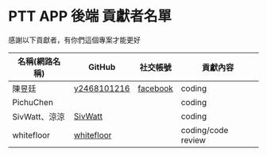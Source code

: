 PTT APP 後端 貢獻者名單
============================================

感謝以下貢獻者，有你們這個專案才能更好

| 名稱(網路名稱) | GitHub                                        | 社交帳號                                         | 貢獻內容 |
| -------------- | --------------------------------------------- | ------------------------------------------------ | -------- |
| 陳昱廷         | [y2468101216](https://github.com/y2468101216) | [facebook](https://www.facebook.com/y2468101216) | coding   |
| PichuChen      |                                               |                                                  | coding   |
| SivWatt、涼涼  | [SivWatt](https://github.com/SivWatt)         |                                                  | coding   |
| whitefloor  | [whitefloor](https://github.com/whitefloor)         |                                                  | coding/code review   |